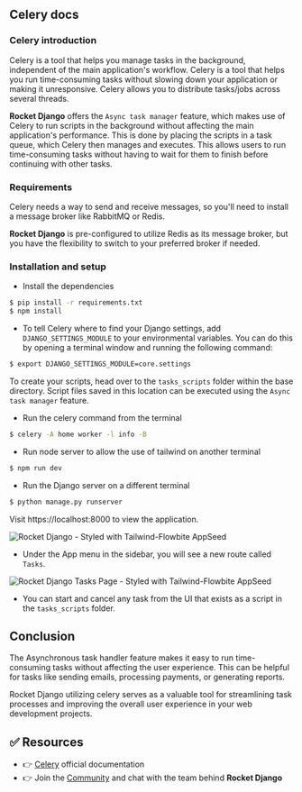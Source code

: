 ## Celery docs

### Celery introduction
Celery is a tool that helps you manage tasks in the background, independent of the main application's workflow. Celery is a tool that helps you run time-consuming tasks without slowing down your application or making it unresponsive. Celery allows you to distribute tasks/jobs across several threads.

**Rocket Django** offers the `Async task manager` feature, which makes use of Celery to run scripts in the background without affecting the main application's performance. This is done by placing the scripts in a task queue, which Celery then manages and executes. This allows users to run time-consuming tasks without having to wait for them to finish before continuing with other tasks.

### Requirements
Celery needs a way to send and receive messages, so you'll need to install a message broker like RabbitMQ or Redis.

**Rocket Django** is pre-configured to utilize Redis as its message broker, but you have the flexibility to switch to your preferred broker if needed.

### Installation and setup
- Install the dependencies
```bash
$ pip install -r requirements.txt
$ npm install
```

- To tell Celery where to find your Django settings, add `DJANGO_SETTINGS_MODULE` to your environmental variables. You can do this by opening a terminal window and running the following command:
```bash
$ export DJANGO_SETTINGS_MODULE=core.settings
```

To create your scripts, head over to the `tasks_scripts` folder within the base directory. Script files saved in this location can be executed using the `Async task manager` feature.

- Run the celery command from the terminal
```bash
$ celery -A home worker -l info -B
```
- Run node server to allow the use of tailwind on another terminal
```bash
$ npm run dev
```

- Run the Django server on a different terminal
```bash
$ python manage.py runserver
```

Visit https://localhost:8000 to view the application.

![Rocket Django - Styled with Tailwind-Flowbite AppSeed](https://github.com/app-generator/dummy/assets/57325382/409d6211-d1ed-4be0-8fca-d5ea58693481)

- Under the App menu in the sidebar, you will see a new route called `Tasks`.

![Rocket Django Tasks Page - Styled with Tailwind-Flowbite AppSeed](https://github.com/app-generator/dummy/assets/57325382/d3b2ae6b-6971-4005-aec4-7aa95c7eac5a)

- You can start and cancel any task from the UI that exists as a script in the `tasks_scripts` folder.

## Conclusion
The Asynchronous task handler feature makes it easy to run time-consuming tasks without affecting the user experience. This can be helpful for tasks like sending emails, processing payments, or generating reports.

Rocket Django utilizing celery serves as a valuable tool for streamlining task processes and improving the overall user experience in your web development projects.

## ✅ Resources
- 👉 [Celery](https://docs.celeryq.dev/en/stable/getting-started/introduction.html) official documentation
- 👉 Join the [Community](https://discord.com/invite/fZC6hup) and chat with the team behind **Rocket Django**
